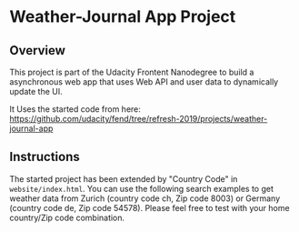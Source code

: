 # Weather-Journal App Project

## Overview

This project is part of the Udacity Frontent Nanodegree to build a asynchronous web app that uses Web API and user data to dynamically update the UI.

It Uses the started code from here: https://github.com/udacity/fend/tree/refresh-2019/projects/weather-journal-app

## Instructions

The started project has been extended by "Country Code" in `website/index.html`. You can use the following search examples to get weather data from Zurich (country code ch, Zip code 8003) or Germany (country code de, Zip code 54578). Please feel free to test with your home country/Zip code combination.
